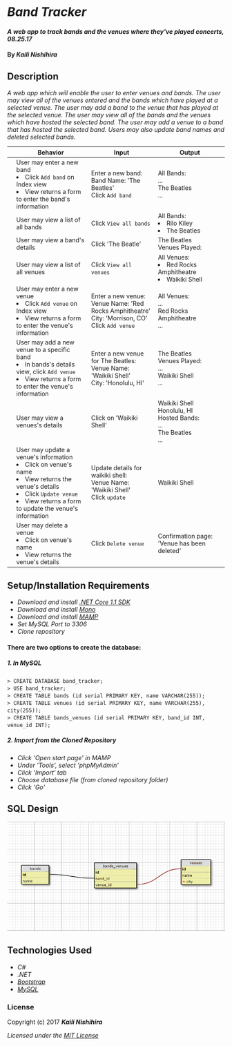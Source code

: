 # _Band Tracker_

#### _A web app to track bands and the venues where they've played concerts, 08.25.17_

#### By _**Kaili Nishihira**_

## Description

_A web app which will enable the user to enter venues and bands. The user may view all of the venues entered and the bands which have played at a selected venue. The user may add a band to the venue that has played at the selected venue. The user may view all of the bands and the venues which have hosted the selected band. The user may add a venue to a band that has hosted the selected band. Users may also update band names and deleted selected bands._

|| Behavior  | Input  | Output  |
|---|---|---|---|
|| User may enter a new band <li>Click `Add band` on Index view</li> <li>View returns a form to enter the band's information| Enter a new band: <br> Band Name: 'The Beatles' <br> Click `Add band`| All Bands: <br> ... <br> The Beatles <br> ... |
|| User may view a list of all bands   | Click `View all bands`  | All Bands: <li>Rilo Kiley</li> <li>The Beatles</li>  |
|| User may view a band's details  | Click 'The Beatle'  | The Beatles <br> Venues Played: <br>  |
|| User may view a list of all venues  | Click `View all venues`  | All Venues: <li>Red Rocks Amphitheatre</li> <li>Waikiki Shell</li>  |
|| User may enter a new venue <li>Click `Add venue` on Index view</li> <li>View returns a form to enter the venue's information| Enter a new venue: <br> Venue Name: 'Red Rocks Amphitheatre' <br> City: 'Morrison, CO' Click `Add venue`| All Venues: <br> ... <br> Red Rocks Amphitheatre <br> ... |
|| User may add a new venue to a specific band <li>In bands's details view, click `Add venue`</li> <li>View returns a form to enter the venue's information</li>  | Enter a new venue for The Beatles: <br> Venue Name: 'Waikiki Shell' <br> City: 'Honolulu, HI' | The Beatles <br> Venues Played: <br> ... <br> Waikiki Shell <br> ... |
|| User may view a venues's details  | Click on 'Waikiki Shell'  | Waikiki Shell <br> Honolulu, HI <br> Hosted Bands: <br> ... <br> The Beatles <br> ...   |
|| User may update a venue's information <li>Click on venue's name</li> <li>View returns the venue's details</li> <li>Click `Update venue`</li><li>View returns a form to update the venue's information</li>  | Update details for waikiki shell: <br> Venue Name: 'Waikiki Shell' <br> Click `update` </li> | Waikiki Shell |
|| User may delete a venue <li>Click on venue's name</li> <li>View returns the venue's details</li>  | Click `Delete venue`  | Confirmation page: 'Venue has been deleted'  |


## Setup/Installation Requirements

* _Download and install [.NET Core 1.1 SDK](https://www.microsoft.com/net/download/core)_
* _Download and install [Mono](http://www.mono-project.com/download/)_
* _Download and install [MAMP](https://www.mamp.info/en/)_
* _Set MySQL Port to 3306_
* _Clone repository_

#### There are two options to create the database:
##### 1. In MySQL
`> CREATE DATABASE band_tracker;`<br>
`> USE band_tracker;`<br>
`> CREATE TABLE bands (id serial PRIMARY KEY, name VARCHAR(255));`<br>
`> CREATE TABLE venues (id serial PRIMARY KEY, name VARCHAR(255), city(255));`<br>
`> CREATE TABLE bands_venues (id serial PRIMARY KEY, band_id INT, venue_id INT);`<br>

##### 2. Import from the Cloned Repository
* _Click 'Open start page' in MAMP_
* _Under 'Tools', select 'phpMyAdmin'_
* _Click 'Import' tab_
* _Choose database file (from cloned repository folder)_
* _Click 'Go'_

## SQL Design
![](/sql-design.png)

## Technologies Used
* _C#_
* _.NET_
* _[Bootstrap](http://getbootstrap.com/getting-started/)_
* _[MySQL](https://www.mysql.com/)_

### License

Copyright (c) 2017 **_Kaili Nishihira_**

*Licensed under the [MIT License](https://opensource.org/licenses/MIT)*
